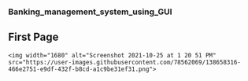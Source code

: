 ### Banking_management_system_using_GUI

## First Page
    <img width="1680" alt="Screenshot 2021-10-25 at 1 20 51 PM" src="https://user-images.githubusercontent.com/78562069/138658316-466e2751-e9df-432f-b8cd-a1c9be31ef31.png">
    
   
